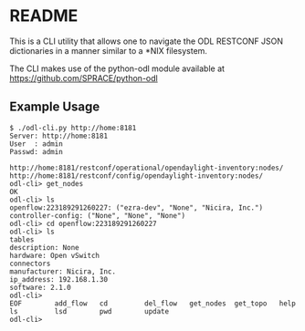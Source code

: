 # README

This is a CLI utility that allows one to navigate the ODL RESTCONF
JSON dictionaries in a manner similar to a *NIX filesystem.

The CLI makes use of the python-odl module available at
https://github.com/SPRACE/python-odl


## Example Usage

```
$ ./odl-cli.py http://home:8181
Server: http://home:8181
User  : admin
Passwd: admin

http://home:8181/restconf/operational/opendaylight-inventory:nodes/
http://home:8181/restconf/config/opendaylight-inventory:nodes/
odl-cli> get_nodes
OK
odl-cli> ls
openflow:223189291260227: ("ezra-dev", "None", "Nicira, Inc.")
controller-config: ("None", "None", "None")
odl-cli> cd openflow:223189291260227
odl-cli> ls
tables
description: None
hardware: Open vSwitch
connectors
manufacturer: Nicira, Inc.
ip_address: 192.168.1.30
software: 2.1.0
odl-cli> 
EOF        add_flow   cd         del_flow   get_nodes  get_topo   help       ls         lsd        pwd        update     
odl-cli> 
```
